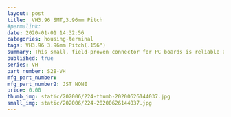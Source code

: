 ```yaml
---
layout: post
title:  VH3.96 SMT,3.96mm Pitch
#permalink: 
date: 2020-01-01 14:32:56
categories: housing-terminal
tags: VH3.96 3.96mm Pitch(.156")
summary: This small, field-proven connector for PC boards is reliable and has a large current carrying capacity. It can be used with a wide variety of signal, power supply, and output circuits that appear in consumer electronic products.
published: true 
series: VH
part_number: S2B-VH
mfg_part_number: 
mfg_part_number2: JST NONE
price: 0.00
thumb_img: static/202006/224-thumb-20200626144037.jpg
small_img: static/202006/224-20200626144037.jpg
---
```




